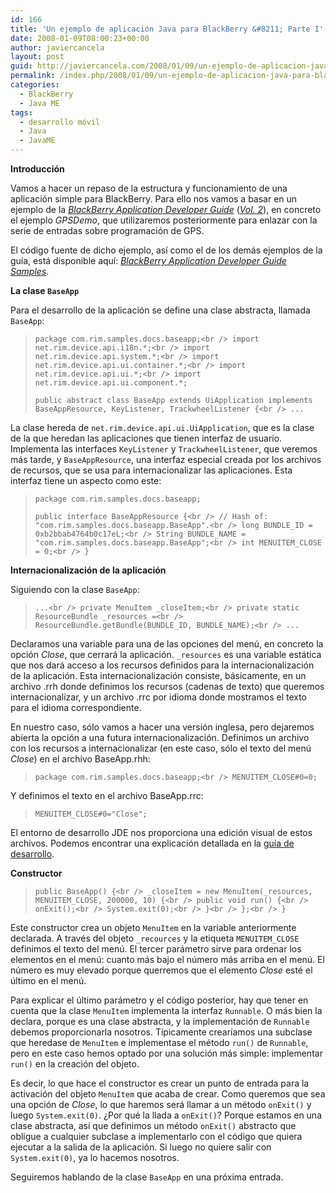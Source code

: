 ```yaml
---
id: 166
title: 'Un ejemplo de aplicación Java para BlackBerry &#8211; Parte I'
date: 2008-01-09T08:00:23+00:00
author: javiercancela
layout: post
guid: http://javiercancela.com/2008/01/09/un-ejemplo-de-aplicacion-java-para-blackberry-parte-i/
permalink: /index.php/2008/01/09/un-ejemplo-de-aplicacion-java-para-blackberry-parte-i/
categories:
  - BlackBerry
  - Java ME
tags:
  - desarrollo móvil
  - Java
  - JavaME
---
```

**Introducción**

Vamos a hacer un repaso de la estructura y funcionamiento de una aplicación simple para BlackBerry. Para ello nos vamos a basar en un ejemplo de la [_BlackBerry Application Developer Guide_](http://www.blackberry.com/knowledgecenterpublic/livelink.exe/BlackBerry_Application_Developer_Guide_Volume_1.pdf?func=doc.Fetch&nodeId=1007336&docTitle=BlackBerry+Application+Developer+Guide+Volume+1 "BlackBerry Application Developer Guide Volume 1") ([_Vol. 2_](http://www.blackberry.com/knowledgecenterpublic/livelink.exe/BlackBerry_Application_Developer_Guide_Volume_2.pdf?func=doc.Fetch&nodeId=1007339&docTitle=BlackBerry+Application+Developer+Guide+Volume+2 "BlackBerry Application Developer Guide Volume 2")), en concreto el ejemplo _GPSDemo_, que utilizaremos posteriormente para enlazar con la serie de entradas sobre programación de GPS.

El código fuente de dicho ejemplo, así como el de los demás ejemplos de la guía, está disponible aquí: [_BlackBerry Application Developer Guide Samples_](http://www.blackberry.com/knowledgecentersupport/kmsupport/supportknowledgebase/files/BlackBerry_Application_Developer_Guide_samples402.zip "BlackBerry Application Developer Guide Samples").

**La clase `BaseApp`**

Para el desarrollo de la aplicación se define una clase abstracta, llamada `BaseApp`:

> `package com.rim.samples.docs.baseapp;<br />
import net.rim.device.api.i18n.*;<br />
import net.rim.device.api.system.*;<br />
import net.rim.device.api.ui.container.*;<br />
import net.rim.device.api.ui.*;<br />
import net.rim.device.api.ui.component.*;`
> 
> `public abstract class BaseApp extends UiApplication implements BaseAppResource, KeyListener, TrackwheelListener {<br />
...`

La clase hereda de `net.rim.device.api.ui.UiApplication`, que es la clase de la que heredan las aplicaciones que tienen interfaz de usuario. Implementa las interfaces `KeyListener` y `TrackwheelListener`, que veremos más tarde, y `BaseAppResource`, una interfaz especial creada por los archivos de recursos, que se usa para internacionalizar las aplicaciones. Esta interfaz tiene un aspecto como este:

> `package com.rim.samples.docs.baseapp;`
> 
> `public interface BaseAppResource {<br />
// Hash of: "com.rim.samples.docs.baseapp.BaseApp".<br />
long BUNDLE_ID = 0xb2bbab4764b0c17eL;<br />
String BUNDLE_NAME = "com.rim.samples.docs.baseapp.BaseApp";<br />
int MENUITEM_CLOSE = 0;<br />
}`

**Internacionalización de la aplicación**

Siguiendo con la clase `BaseApp`:

> `...<br />
private MenuItem _closeItem;<br />
private static ResourceBundle _resources =<br />
ResourceBundle.getBundle(BUNDLE_ID, BUNDLE_NAME);<br />
...`

Declaramos una variable para una de las opciones del menú, en concreto la opción _Close_, que cerrará la aplicación. `_resources` es una variable estática que nos dará acceso a los recursos definidos para la internacionalización de la aplicación. Esta internacionalización consiste, básicamente, en un archivo .rrh donde definimos los recursos (cadenas de texto) que queremos internacionalizar, y un archivo .rrc por idioma donde mostramos el texto para el idioma correspondiente.

En nuestro caso, sólo vamos a hacer una versión inglesa, pero dejaremos abierta la opción a una futura internacionalización. Definimos un archivo con los recursos a internacionalizar (en este caso, sólo el texto del menú _Close_) en el archivo BaseApp.rhh:

> `package com.rim.samples.docs.baseapp;<br />
MENUITEM_CLOSE#0=0;`

Y definimos el texto en el archivo BaseApp.rrc:

> `MENUITEM_CLOSE#0="Close";`

El entorno de desarrollo JDE nos proporciona una edición visual de estos archivos. Podemos encontrar una explicación detallada en la [guía de desarrollo](http://www.blackberry.com/knowledgecenterpublic/livelink.exe/BlackBerry_Java_Development_Environment_Development_Guide.pdf?func=doc.Fetch&nodeId=1381409&docTitle=BlackBerry+Java+Development+Environment+Development+Guide "Document 	 BlackBerry Java Development Environment Development Guide").

**Constructor**

> `public BaseApp() {<br />
_closeItem = new MenuItem(_resources, MENUITEM_CLOSE, 200000, 10) {<br />
public void run() {<br />
onExit();<br />
System.exit(0);<br />
}<br />
};<br />
}`

Este constructor crea un objeto `MenuItem` en la variable anteriormente declarada. A través del objeto `_recources` y la etiqueta `MENUITEM_CLOSE` definimos el texto del menú. El tercer parámetro sirve para ordenar los elementos en el menú: cuanto más bajo el número más arriba en el menú. El número es muy elevado porque querremos que el elemento _Close_ esté el último en el menú.

Para explicar el último parámetro y el código posterior, hay que tener en cuenta que la clase `MenuItem` implementa la interfaz `Runnable`. O más bien la declara, porque es una clase abstracta, y la implementación de `Runnable` debemos proporcionarla nosotros. Típicamente crearíamos una subclase que heredase de `MenuItem` e implementase el método `run()` de `Runnable`, pero en este caso hemos optado por una solución más simple: implementar `run()` en la creación del objeto.

Es decir, lo que hace el constructor es crear un punto de entrada para la activación del objeto `MenuItem` que acaba de crear. Como queremos que sea una opción de _Close_, lo que haremos será llamar a un método `onExit()` y luego `System.exit(0)`. ¿Por qué la llada a `onExit()`? Porque estamos en una clase abstracta, así que definimos un método `onExit()` abstracto que obligue a cualquier subclase a implementarlo con el código que quiera ejecutar a la salida de la aplicación. Si luego no quiere salir con `System.exit(0)`, ya lo hacemos nosotros.

Seguiremos hablando de la clase `BaseApp` en una próxima entrada.